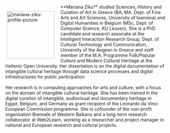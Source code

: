 <p style="float: left;"><img src="https://mziku.github.io/images/Mariana_Ziku(1)(1).jpg" style="float:left; margin-top:2mm; margin-right:5mm; margin-left:5;" alt="mariana-ziku-profile-picture" width="150" height="auto"></p> 
**Mariana Ziku** studied Sciences, History and Curation of Art in Greece (BA, MA, Dept. of Fine Arts and Art Sciences, University of Ioannina) and Digital Humanities in Belgium (MSc, Dept. of Computer Science, KU Leuven). She is a PhD candidate and research associate at the Intelligent Interaction Research Group, Dept. of Cultural Technology and Communication, University of the Aegean in Greece and staff member of the M.A. Programme Folk/Popular Culture and Modern Cultural Heritage at the Hellenic Open University. Her dissertation is on the digital documentation of intangible cultural heritage through data science processes and digital infrastructures for public participation.
<br>
<br>
Her research is in computing approaches for arts and culture, with a focus on the domain of intangible cultural heritage. She has been trained in the digital curation of intangible, audiovisual and documentary heritage in Egypt, Belgium, and Germany as grant recipient of the Leonardo da Vinci European Commission programme. She is cofounder of the non-profit organisation Biennale of Western Balkans and a long-term research collaborator at Web2Learn, working as a researcher and project manager in national and European research and cultural projects.
